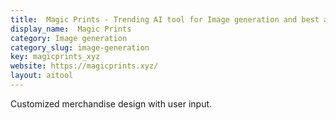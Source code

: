```yaml
---
title:  Magic Prints - Trending AI tool for Image generation and best alternatives
display_name:  Magic Prints
category: Image generation
category_slug: image-generation
key: magicprints_xyz
website: https://magicprints.xyz/
layout: aitool
---
```


Customized merchandise design with user input.
